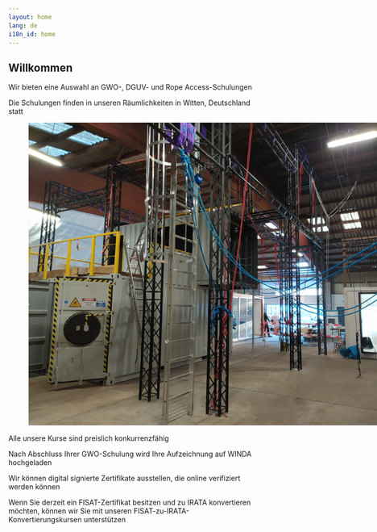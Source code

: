 ```yaml
---
layout: home
lang: de
i18n_id: home
---
```


## Willkommen

Wir bieten eine Auswahl an GWO-, DGUV- und Rope Access-Schulungen

Die Schulungen finden in unseren Räumlichkeiten in Witten, Deutschland statt

<figure class="image"><img style="max-width: 800px;" src="/assets/img/photos/tc1.jpg"></figure>

Alle unsere Kurse sind preislich konkurrenzfähig

Nach Abschluss Ihrer GWO-Schulung wird Ihre Aufzeichnung auf WINDA hochgeladen

Wir können digital signierte Zertifikate ausstellen, die online verifiziert werden können

Wenn Sie derzeit ein FISAT-Zertifikat besitzen und zu IRATA konvertieren möchten, können wir Sie mit unseren FISAT-zu-IRATA-Konvertierungskursen unterstützen

